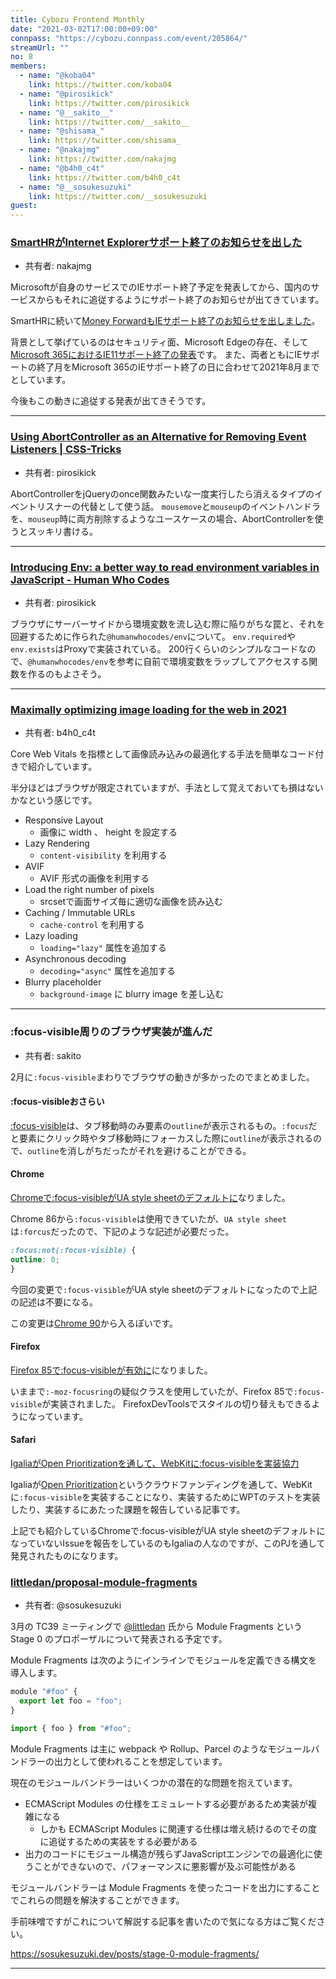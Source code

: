 ```yaml
---
title: Cybozu Frontend Monthly
date: "2021-03-02T17:00:00+09:00"
connpass: "https://cybozu.connpass.com/event/205864/"
streamUrl: ""
no: 8
members:
  - name: "@koba04"
    link: https://twitter.com/koba04
  - name: "@pirosikick"
    link: https://twitter.com/pirosikick
  - name: "@__sakito__"
    link: https://twitter.com/__sakito__
  - name: "@shisama_"
    link: https://twitter.com/shisama_
  - name: "@nakajmg"
    link: https://twitter.com/nakajmg
  - name: "@b4h0_c4t"
    link: https://twitter.com/b4h0_c4t
  - name: "@__sosukesuzuki"
    link: https://twitter.com/__sosukesuzuki
guest:
---
```


### [SmartHRがInternet Explorerサポート終了のお知らせを出した](https://smarthr.jp/other/22512)

- 共有者: nakajmg

Microsoftが自身のサービスでのIEサポート終了予定を発表してから、国内のサービスからもそれに追従するようにサポート終了のお知らせが出てきています。

SmartHRに続いて[Money ForwardもIEサポート終了のお知らせを出しました](https://support.biz.moneyforward.com/valuepack/news/important/20210226.html)。

背景として挙げているのはセキュリティ面、Microsoft Edgeの存在、そして[Microsoft 365におけるIE11サポート終了の発表](https://blogs.windows.com/japan/2020/08/18/microsoft-365-apps-say-farewell-to-internet-explorer-11/)です。
また、両者ともにIEサポートの終了月をMicrosoft 365のIEサポート終了の日に合わせて2021年8月までとしています。

今後もこの動きに追従する発表が出てきそうです。

---

### [Using AbortController as an Alternative for Removing Event Listeners | CSS-Tricks](https://css-tricks.com/using-abortcontroller-as-an-alternative-for-removing-event-listeners/)

- 共有者: pirosikick

AbortControllerをjQueryのonce関数みたいな一度実行したら消えるタイプのイベントリスナーの代替として使う話。
`mousemove`と`mouseup`のイベントハンドラを、`mouseup`時に両方削除するようなユースケースの場合、AbortControllerを使うとスッキリ書ける。

---

### [Introducing Env: a better way to read environment variables in JavaScript - Human Who Codes](https://humanwhocodes.com/blog/2021/02/introducing-env-javascript-environment-variables/)

- 共有者: pirosikick

ブラウザにサーバーサイドから環境変数を流し込む際に陥りがちな罠と、それを回避するために作られた`@humanwhocodes/env`について。
`env.required`や`env.exists`はProxyで実装されている。
200行くらいのシンプルなコードなので、`@humanwhocodes/env`を参考に自前で環境変数をラップしてアクセスする関数を作るのもよさそう。

---

### [Maximally optimizing image loading for the web in 2021](https://www.industrialempathy.com/posts/image-optimizations/)

- 共有者: b4h0_c4t

Core Web Vitals を指標として画像読み込みの最適化する手法を簡単なコード付きで紹介しています。

半分ほどはブラウザが限定されていますが、手法として覚えておいても損はないかなという感じです。

- Responsive Layout
  - 画像に width 、 height を設定する
- Lazy Rendering
  - `content-visibility` を利用する
- AVIF
  - AVIF 形式の画像を利用する
- Load the right number of pixels
  - srcsetで画面サイズ毎に適切な画像を読み込む
- Caching / Immutable URLs
  - `cache-control` を利用する
- Lazy loading
  - `loading="lazy"` 属性を追加する
- Asynchronous decoding
  - `decoding="async"` 属性を追加する
- Blurry placeholder
  - `background-image` に blurry image を差し込む

---

### :focus-visible周りのブラウザ実装が進んだ

- 共有者: sakito

2月に`:focus-visible`まわりでブラウザの動きが多かったのでまとめました。


#### :focus-visibleおさらい

[:focus-visible](https://developer.mozilla.org/en-US/docs/Web/CSS/:focus-visible)は、タブ移動時のみ要素の`outline`が表示されるもの。`:focus`だと要素にクリック時やタブ移動時にフォーカスした際に`outline`が表示されるので、`outline`を消しがちだったがそれを避けることができる。

#### Chrome

[Chromeで:focus-visibleがUA style sheetのデフォルトに](https://groups.google.com/a/chromium.org/g/blink-dev/c/gv69rSngHDY)なりました。

Chrome 86から`:focus-visible`は使用できていたが、`UA style sheet`は`:forcus`だったので、下記のような記述が必要だった。

```css
:focus:not(:focus-visible) {
outline: 0;
}
```

今回の変更で`:focus-visible`がUA style sheetのデフォルトになったので上記の記述は不要になる。

この変更は[Chrome 90](https://www.chromestatus.com/features/5658873031557120)から入るぽいです。

#### Firefox

[Firefox 85で:focus-visibleが有効に](https://developer.mozilla.org/en-US/docs/Mozilla/Firefox/Releases/85#css)になりました。

いままで`:-moz-focusring`の疑似クラスを使用していたが、Firefox 85で`:focus-visible`が実装されました。
FirefoxDevToolsでスタイルの切り替えもできるようになっています。

#### Safari

[IgaliaがOpen Prioritizationを通して、WebKitに:focus-visibleを実装協力](https://blogs.igalia.com/mrego/2021/01/28/focus-visible-in-webkit-january-2021)

Igaliaが[Open Prioritization](https://www.igalia.com/open-prioritization/)というクラウドファンディングを通して、WebKitに`:focus-visible`を実装することになり、実装するためにWPTのテストを実装したり、実装するにあたった課題を報告している記事です。

上記でも紹介しているChromeで:focus-visibleがUA style sheetのデフォルトになっていないIssueを報告をしているのもIgaliaの人なのですが、このPJを通して発見されたものになります。

### [littledan/proposal-module-fragments](https://github.com/littledan/proposal-module-fragments)

- 共有者: @sosukesuzuki

3月の TC39 ミーティングで [@littledan](https://github.com/littledan) 氏から Module Fragments という Stage 0 のプロポーザルについて発表される予定です。

Module Fragments は次のようにインラインでモジュールを定義できる構文を導入します。

```js
module "#foo" {
  export let foo = "foo";
}

import { foo } from "#foo";
```

Module Fragments は主に webpack や Rollup、Parcel のようなモジュールバンドラーの出力として使われることを想定しています。

現在のモジュールバンドラーはいくつかの潜在的な問題を抱えています。

- ECMAScript Modules の仕様をエミュレートする必要があるため実装が複雑になる
  - しかも ECMAScript Modules に関連する仕様は増え続けるのでその度に追従するための実装をする必要がある
- 出力のコードにモジュール構造が残らずJavaScriptエンジンでの最適化に使うことができないので、パフォーマンスに悪影響が及ぶ可能性がある

モジュールバンドラーは Module Fragments を使ったコードを出力にすることでこれらの問題を解決することができます。

手前味噌ですがこれについて解説する記事を書いたので気になる方はご覧ください。

https://sosukesuzuki.dev/posts/stage-0-module-fragments/

---

